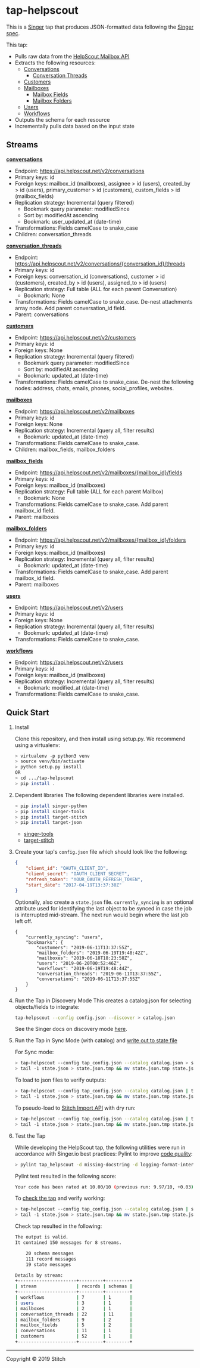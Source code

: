 # tap-helpscout

This is a [Singer](https://singer.io) tap that produces JSON-formatted data
following the [Singer
spec](https://github.com/singer-io/getting-started/blob/master/SPEC.md).

This tap:

- Pulls raw data from the [HelpScout Mailbox API](https://developer.helpscout.com/mailbox-api/)
- Extracts the following resources:
  - [Conversations](https://developer.helpscout.com/mailbox-api/endpoints/conversations/list/)
    - [Conversation Threads](https://developer.helpscout.com/mailbox-api/endpoints/conversations/threads/list/)
  - [Customers](https://developer.helpscout.com/mailbox-api/endpoints/customers/list/)
  - [Mailboxes](https://developer.helpscout.com/mailbox-api/endpoints/mailboxes/list/)
    - [Mailbox Fields](https://developer.helpscout.com/mailbox-api/endpoints/mailboxes/mailbox-fields/)
    - [Mailbox Folders](https://developer.helpscout.com/mailbox-api/endpoints/mailboxes/mailbox-folders/)
  - [Users](https://developer.helpscout.com/mailbox-api/endpoints/users/list/)
  - [Workflows](https://developer.helpscout.com/mailbox-api/endpoints/workflows/list/)
- Outputs the schema for each resource
- Incrementally pulls data based on the input state

## Streams
[**conversations**](https://developer.helpscout.com/mailbox-api/endpoints/conversations/list/)
- Endpoint: https://api.helpscout.net/v2/conversations
- Primary keys: id
- Foreign keys: mailbox_id (mailboxes), assignee > id (users), created_by > id (users), primary_customer > id (customers), custom_fields > id (mailbox_fields)
- Replication strategy: Incremental (query filtered)
  - Bookmark query parameter: modifiedSince
  - Sort by: modifiedAt ascending
  - Bookmark: user_updated_at (date-time)
- Transformations: Fields camelCase to snake_case
- Children: conversation_threads

[**conversation_threads**](https://developer.helpscout.com/mailbox-api/endpoints/conversations/threads/list/)
- Endpoint: https://api.helpscout.net/v2/conversations/{conversation_id}/threads
- Primary keys: id
- Foreign keys: conversation_id (conversations), customer > id (customers), created_by > id (users), assigned_to > id (users)
- Replication strategy: Full table (ALL for each parent Conversation)
  - Bookmark: None
- Transformations: Fields camelCase to snake_case. De-nest attachments array node. Add parent conversation_id field.
- Parent: conversations

[**customers**](https://developer.helpscout.com/mailbox-api/endpoints/customers/list/)
- Endpoint: https://api.helpscout.net/v2/customers
- Primary keys: id
- Foreign keys: None
- Replication strategy: Incremental (query filtered)
  - Bookmark query parameter: modifiedSince
  - Sort by: modifiedAt ascending
  - Bookmark: updated_at (date-time)
- Transformations: Fields camelCase to snake_case. De-nest the following nodes: address, chats, emails, phones, social_profiles, websites.

[**mailboxes**](https://developer.helpscout.com/mailbox-api/endpoints/mailboxes/list/)
- Endpoint: https://api.helpscout.net/v2/mailboxes
- Primary keys: id
- Foreign keys: None
- Replication strategy: Incremental (query all, filter results)
  - Bookmark: updated_at (date-time)
- Transformations: Fields camelCase to snake_case.
- Children: mailbox_fields, mailbox_folders

[**mailbox_fields**](https://developer.helpscout.com/mailbox-api/endpoints/mailboxes/mailbox-fields/)
- Endpoint: https://api.helpscout.net/v2/mailboxes/{mailbox_id}/fields
- Primary keys: id
- Foreign keys: mailbox_id (mailboxes)
- Replication strategy: Full table (ALL for each parent Mailbox)
  - Bookmark: None
- Transformations: Fields camelCase to snake_case. Add parent mailbox_id field.
- Parent: mailboxes

[**mailbox_folders**](https://developer.helpscout.com/mailbox-api/endpoints/mailboxes/mailbox-folders/)
- Endpoint: https://api.helpscout.net/v2/mailboxes/{mailbox_id}/folders
- Primary keys: id
- Foreign keys: mailbox_id (mailboxes)
- Replication strategy: Incremental (query all, filter results)
  - Bookmark: updated_at (date-time)
- Transformations: Fields camelCase to snake_case. Add parent mailbox_id field.
- Parent: mailboxes

[**users**](https://developer.helpscout.com/mailbox-api/endpoints/users/list/)
- Endpoint: https://api.helpscout.net/v2/users
- Primary keys: id
- Foreign keys: None
- Replication strategy: Incremental (query all, filter results)
  - Bookmark: updated_at (date-time)
- Transformations: Fields camelCase to snake_case.

[**workflows**](https://developer.helpscout.com/mailbox-api/endpoints/workflows/list/)
- Endpoint: https://api.helpscout.net/v2/users
- Primary keys: id
- Foreign keys: mailbox_id (mailboxes)
- Replication strategy: Incremental (query all, filter results)
  - Bookmark: modified_at (date-time)
- Transformations: Fields camelCase to snake_case.

## Quick Start

1. Install

    Clone this repository, and then install using setup.py. We recommend using a virtualenv:

    ```bash
    > virtualenv -p python3 venv
    > source venv/bin/activate
    > python setup.py install
    OR
    > cd .../tap-helpscout
    > pip install .
    ```
2. Dependent libraries
    The following dependent libraries were installed.
    ```bash
    > pip install singer-python
    > pip install singer-tools
    > pip install target-stitch
    > pip install target-json
    
    ```
    - [singer-tools](https://github.com/singer-io/singer-tools)
    - [target-stitch](https://github.com/singer-io/target-stitch)
3. Create your tap's `config.json` file which should look like the following:

    ```json
    {
        "client_id": "OAUTH_CLIENT_ID",
        "client_secret": "OAUTH_CLIENT_SECRET",
        "refresh_token": "YOUR_OAUTH_REFRESH_TOKEN",
        "start_date": "2017-04-19T13:37:30Z"
    }
    ```
    
    Optionally, also create a `state.json` file. `currently_syncing` is an optional attribute used for identifying the last object to be synced in case the job is interrupted mid-stream. The next run would begin where the last job left off.

    ```
    {
        "currently_syncing": "users",
        "bookmarks": {
            "customers": "2019-06-11T13:37:55Z",
            "mailbox_folders": "2019-06-19T19:48:42Z",
            "mailboxes": "2019-06-18T18:23:58Z",
            "users": "2019-06-20T00:52:46Z",
            "workflows": "2019-06-19T19:48:44Z",
            "conversation_threads": "2019-06-11T13:37:55Z",
            "conversations": "2019-06-11T13:37:55Z"
        }
    }
    ```

4. Run the Tap in Discovery Mode
    This creates a catalog.json for selecting objects/fields to integrate:
    ```bash
    tap-helpscout --config config.json --discover > catalog.json
    ```
   See the Singer docs on discovery mode
   [here](https://github.com/singer-io/getting-started/blob/master/docs/DISCOVERY_MODE.md#discovery-mode).

5. Run the Tap in Sync Mode (with catalog) and [write out to state file](https://github.com/singer-io/getting-started/blob/master/docs/RUNNING_AND_DEVELOPING.md#running-a-singer-tap-with-a-singer-target)

    For Sync mode:
    ```bash
    > tap-helpscout --config tap_config.json --catalog catalog.json > state.json
    > tail -1 state.json > state.json.tmp && mv state.json.tmp state.json
    ```
    To load to json files to verify outputs:
    ```bash
    > tap-helpscout --config tap_config.json --catalog catalog.json | target-json > state.json
    > tail -1 state.json > state.json.tmp && mv state.json.tmp state.json
    ```
    To pseudo-load to [Stitch Import API](https://github.com/singer-io/target-stitch) with dry run:
    ```bash
    > tap-helpscout --config tap_config.json --catalog catalog.json | target-stitch --config target_config.json --dry-run > state.json
    > tail -1 state.json > state.json.tmp && mv state.json.tmp state.json
    ```

6. Test the Tap
    
    While developing the HelpScout tap, the following utilities were run in accordance with Singer.io best practices:
    Pylint to improve [code quality](https://github.com/singer-io/getting-started/blob/master/docs/BEST_PRACTICES.md#code-quality):
    ```bash
    > pylint tap_helpscout -d missing-docstring -d logging-format-interpolation -d too-many-locals -d too-many-arguments
    ```
    Pylint test resulted in the following score:
    ```bash
    Your code has been rated at 10.00/10 (previous run: 9.97/10, +0.03)
    ```

    To [check the tap](https://github.com/singer-io/singer-tools#singer-check-tap) and verify working:
    ```bash
    > tap-helpscout --config tap_config.json --catalog catalog.json | singer-check-tap > state.json
    > tail -1 state.json > state.json.tmp && mv state.json.tmp state.json
    ```
    Check tap resulted in the following:
    ```bash
    The output is valid.
    It contained 150 messages for 8 streams.

        20 schema messages
        111 record messages
        19 state messages

    Details by stream:
    +----------------------+---------+---------+
    | stream               | records | schemas |
    +----------------------+---------+---------+
    | workflows            | 7       | 1       |
    | users                | 3       | 1       |
    | mailboxes            | 2       | 1       |
    | conversation_threads | 22      | 11      |
    | mailbox_folders      | 9       | 2       |
    | mailbox_fields       | 5       | 2       |
    | conversations        | 11      | 1       |
    | customers            | 52      | 1       |
    +----------------------+---------+---------+
    ```
---

Copyright &copy; 2019 Stitch
